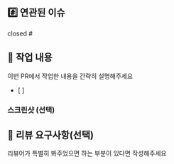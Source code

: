 ## #️⃣ 연관된 이슈
closed #


## 📝 작업 내용
이번 PR에서 작업한 내용을 간략히 설명해주세요
- [ ] 


### 스크린샷 (선택)


## 💬 리뷰 요구사항(선택)
리뷰어가 특별히 봐주었으면 하는 부분이 있다면 작성해주세요
> 
